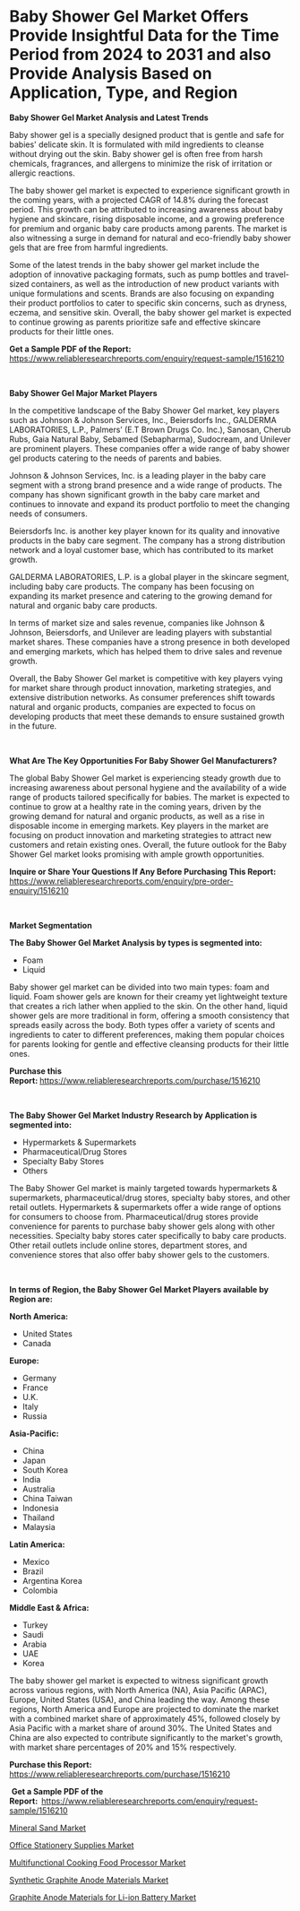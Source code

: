 <p><h1>Baby Shower Gel Market Offers Provide Insightful Data for the Time Period from 2024 to 2031 and also Provide Analysis Based on Application, Type, and Region</h1></p><p><strong>Baby Shower Gel Market Analysis and Latest Trends</strong></p>
<p><p>Baby shower gel is a specially designed product that is gentle and safe for babies' delicate skin. It is formulated with mild ingredients to cleanse without drying out the skin. Baby shower gel is often free from harsh chemicals, fragrances, and allergens to minimize the risk of irritation or allergic reactions.</p><p>The baby shower gel market is expected to experience significant growth in the coming years, with a projected CAGR of 14.8% during the forecast period. This growth can be attributed to increasing awareness about baby hygiene and skincare, rising disposable income, and a growing preference for premium and organic baby care products among parents. The market is also witnessing a surge in demand for natural and eco-friendly baby shower gels that are free from harmful ingredients.</p><p>Some of the latest trends in the baby shower gel market include the adoption of innovative packaging formats, such as pump bottles and travel-sized containers, as well as the introduction of new product variants with unique formulations and scents. Brands are also focusing on expanding their product portfolios to cater to specific skin concerns, such as dryness, eczema, and sensitive skin. Overall, the baby shower gel market is expected to continue growing as parents prioritize safe and effective skincare products for their little ones.</p></p>
<p><strong>Get a Sample PDF of the Report:&nbsp;</strong> <a href="https://www.reliableresearchreports.com/enquiry/request-sample/1516210">https://www.reliableresearchreports.com/enquiry/request-sample/1516210</a></p>
<p>&nbsp;</p>
<p><strong>Baby Shower Gel Major Market Players</strong></p>
<p><p>In the competitive landscape of the Baby Shower Gel market, key players such as Johnson & Johnson Services, Inc., Beiersdorfs Inc., GALDERMA LABORATORIES, L.P., Palmers’ (E.T Brown Drugs Co. Inc.), Sanosan, Cherub Rubs, Gaia Natural Baby, Sebamed (Sebapharma), Sudocream, and Unilever are prominent players. These companies offer a wide range of baby shower gel products catering to the needs of parents and babies.</p><p>Johnson & Johnson Services, Inc. is a leading player in the baby care segment with a strong brand presence and a wide range of products. The company has shown significant growth in the baby care market and continues to innovate and expand its product portfolio to meet the changing needs of consumers.</p><p>Beiersdorfs Inc. is another key player known for its quality and innovative products in the baby care segment. The company has a strong distribution network and a loyal customer base, which has contributed to its market growth.</p><p>GALDERMA LABORATORIES, L.P. is a global player in the skincare segment, including baby care products. The company has been focusing on expanding its market presence and catering to the growing demand for natural and organic baby care products.</p><p>In terms of market size and sales revenue, companies like Johnson & Johnson, Beiersdorfs, and Unilever are leading players with substantial market shares. These companies have a strong presence in both developed and emerging markets, which has helped them to drive sales and revenue growth.</p><p>Overall, the Baby Shower Gel market is competitive with key players vying for market share through product innovation, marketing strategies, and extensive distribution networks. As consumer preferences shift towards natural and organic products, companies are expected to focus on developing products that meet these demands to ensure sustained growth in the future.</p></p>
<p>&nbsp;</p>
<p><strong>What Are The Key Opportunities For Baby Shower Gel Manufacturers?</strong></p>
<p><p>The global Baby Shower Gel market is experiencing steady growth due to increasing awareness about personal hygiene and the availability of a wide range of products tailored specifically for babies. The market is expected to continue to grow at a healthy rate in the coming years, driven by the growing demand for natural and organic products, as well as a rise in disposable income in emerging markets. Key players in the market are focusing on product innovation and marketing strategies to attract new customers and retain existing ones. Overall, the future outlook for the Baby Shower Gel market looks promising with ample growth opportunities.</p></p>
<p><strong>Inquire or Share Your Questions If Any Before Purchasing This Report:</strong> <a href="https://www.reliableresearchreports.com/enquiry/pre-order-enquiry/1516210">https://www.reliableresearchreports.com/enquiry/pre-order-enquiry/1516210</a></p>
<p>&nbsp;</p>
<p><strong>Market Segmentation</strong></p>
<p><strong>The Baby Shower Gel Market Analysis by types is segmented into:</strong></p>
<p><ul><li>Foam</li><li>Liquid</li></ul></p>
<p><p>Baby shower gel market can be divided into two main types: foam and liquid. Foam shower gels are known for their creamy yet lightweight texture that creates a rich lather when applied to the skin. On the other hand, liquid shower gels are more traditional in form, offering a smooth consistency that spreads easily across the body. Both types offer a variety of scents and ingredients to cater to different preferences, making them popular choices for parents looking for gentle and effective cleansing products for their little ones.</p></p>
<p><strong>Purchase this Report:&nbsp;</strong><a href="https://www.reliableresearchreports.com/purchase/1516210">https://www.reliableresearchreports.com/purchase/1516210</a></p>
<p>&nbsp;</p>
<p><strong>The Baby Shower Gel Market Industry Research by Application is segmented into:</strong></p>
<p><ul><li>Hypermarkets & Supermarkets</li><li>Pharmaceutical/Drug Stores</li><li>Specialty Baby Stores</li><li>Others</li></ul></p>
<p><p>The Baby Shower Gel market is mainly targeted towards hypermarkets & supermarkets, pharmaceutical/drug stores, specialty baby stores, and other retail outlets. Hypermarkets & supermarkets offer a wide range of options for consumers to choose from. Pharmaceutical/drug stores provide convenience for parents to purchase baby shower gels along with other necessities. Specialty baby stores cater specifically to baby care products. Other retail outlets include online stores, department stores, and convenience stores that also offer baby shower gels to the customers.</p></p>
<p>&nbsp;</p>
<p><strong>In terms of Region, the Baby Shower Gel Market Players available by Region are:</strong></p>
<p>
    <p> <strong> North America: </strong>
        <ul>
            <li>United States</li>
            <li>Canada</li>
        </ul>
        </p> 
    <p> <strong> Europe: </strong>
        <ul>
            <li>Germany</li>
            <li>France</li>
            <li>U.K.</li>
            <li>Italy</li>
            <li>Russia</li>
        </ul>
        </p> 
    <p> <strong> Asia-Pacific: </strong>
        <ul>
            <li>China</li>
            <li>Japan</li>
            <li>South Korea</li>
            <li>India</li>
            <li>Australia</li>
            <li>China Taiwan</li>
            <li>Indonesia</li>
            <li>Thailand</li>
            <li>Malaysia</li>
        </ul>
        </p> 
    <p> <strong> Latin America: </strong>
        <ul>
            <li>Mexico</li>
            <li>Brazil</li>
            <li>Argentina Korea</li>
            <li>Colombia</li>
        </ul>
        </p> 
    <p> <strong> Middle East & Africa: </strong>
        <ul>
            <li>Turkey</li>
            <li>Saudi</li>
            <li>Arabia</li>
            <li>UAE</li>
            <li>Korea</li>
        </ul>
    </p>
    </p>
<p><p>The baby shower gel market is expected to witness significant growth across various regions, with North America (NA), Asia Pacific (APAC), Europe, United States (USA), and China leading the way. Among these regions, North America and Europe are projected to dominate the market with a combined market share of approximately 45%, followed closely by Asia Pacific with a market share of around 30%. The United States and China are also expected to contribute significantly to the market's growth, with market share percentages of 20% and 15% respectively.</p></p>
<p><strong>Purchase this Report: </strong><a href="https://www.reliableresearchreports.com/purchase/1516210">https://www.reliableresearchreports.com/purchase/1516210</a></p>
<p>&nbsp;<strong>Get a Sample PDF of the Report:&nbsp;&nbsp;</strong><a href="https://www.reliableresearchreports.com/enquiry/request-sample/1516210">https://www.reliableresearchreports.com/enquiry/request-sample/1516210</a></p>
<p><strong></strong></p>
<p><p><a href="https://view.publitas.com/reportprime-1/mineral-sand-market-share-market-new-trends-analysis-report-by-type-by-application-by-end-use-by-region-and-segment-forecasts-2024-2031/">Mineral Sand Market</a></p><p><a href="https://view.publitas.com/reportprime-1/office-stationery-supplies-market-research-report-the-key-to-successful-business-strategy-forecasted-for-period-from-2024-2031/">Office Stationery Supplies Market</a></p><p><a href="https://github.com/ruddyyedelwadw/Market-Research-Report-List-1/blob/main/multifunctional-cooking-food-processor-market.md">Multifunctional Cooking Food Processor Market</a></p><p><a href="https://five-trouble-98a.notion.site/Synthetic-Graphite-Anode-Materials-Market-Provides-Detailed-Segmentation-of-this-Market-based-on-Typ-9ea122c9e30c4e12a86737d845cd5fbc">Synthetic Graphite Anode Materials Market</a></p><p><a href="https://nifty-kite-d51.notion.site/Graphite-Anode-Materials-for-Li-ion-Battery-Market-Size-Growth-Outlook-from-2024-to-2031-projectin-5dde62674ac94d85a84e1bdd3b2e6ad9">Graphite Anode Materials for Li-ion Battery Market</a></p></p>